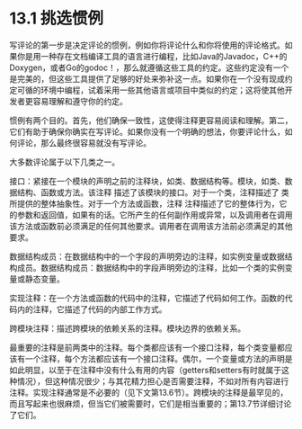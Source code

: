 # 13.1 挑选惯例

写评论的第一步是决定评论的惯例，例如你将评论什么和你将使用的评论格式。如果你是用一种存在文档编译工具的语言进行编程，比如Java的Javadoc，C++的Doxygen，或者Go的godoc！，那么就遵循这些工具的约定。这些约定没有一个是完美的，但这些工具提供了足够的好处来弥补这一点。如果你在一个没有现成约定可循的环境中编程，试着采用一些其他语言或项目中类似的约定；这将使其他开发者更容易理解和遵守你的约定。

惯例有两个目的。首先，他们确保一致性，这使得注释更容易阅读和理解。第二，它们有助于确保你确实在写评论。如果你没有一个明确的想法，你要评论什么，如何评论，那么最终很容易就没有写评论。

大多数评论属于以下几类之一。

接口：紧接在一个模块的声明之前的注释块，如类、数据结构等。模块，如类、数据结构、函数或方法。该注释 描述了该模块的接口。对于一个类，注释描述了 类所提供的整体抽象性。对于一个方法或函数，注释 注释描述了它的整体行为，它的参数和返回值，如果有的话。它所产生的任何副作用或异常，以及调用者在调用该方法或函数前必须满足的任何其他要求。调用者在调用该方法前必须满足的其他要求。

数据结构成员：在数据结构中的一个字段的声明旁边的注释，如实例变量或数据结构成员。数据结构成员：数据结构中的字段声明旁边的注释，比如一个类的实例变量或静态变量。

实现注释：在一个方法或函数的代码中的注释，它描述了代码如何工作。函数的代码内的注释，它描述了代码的内部工作方式。

跨模块注释：描述跨模块的依赖关系的注释。模块边界的依赖关系。

最重要的注释是前两类中的注释。每个类都应该有一个接口注释，每个类变量都应该有一个注释，每个方法都应该有一个接口注释。偶尔，一个变量或方法的声明是如此明显，以至于在注释中没有什么有用的内容（getters和setters有时就属于这种情况），但这种情况很少；与其花精力担心是否需要注释，不如对所有内容进行注释。实现注释通常是不必要的（见下文第13.6节）。跨模块的注释是最罕见的，而且写起来也很麻烦，但当它们被需要时，它们是相当重要的；第13.7节详细讨论了它们。
